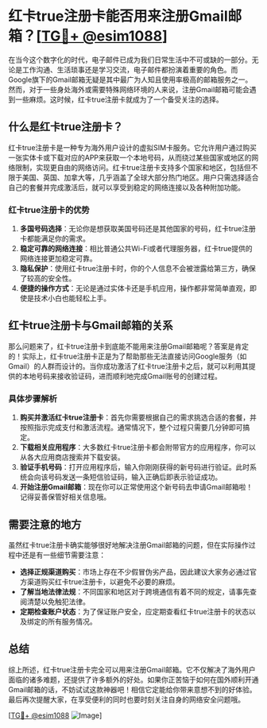 # 红卡true注册卡能否用来注册Gmail邮箱？[[TG💪+ @esim1088](https://t.me/s/esim1088)]

在当今这个数字化的时代，电子邮件已成为我们日常生活中不可或缺的一部分。无论是工作沟通、生活琐事还是学习交流，电子邮件都扮演着重要的角色。而Google旗下的Gmail邮箱无疑是其中最广为人知且使用率极高的邮箱服务之一。然而，对于一些身处海外或需要特殊网络环境的人来说，注册Gmail邮箱可能会遇到一些麻烦。这时候，红卡true注册卡就成为了一个备受关注的选择。

## 什么是红卡true注册卡？

红卡true注册卡是一种专为海外用户设计的虚拟SIM卡服务。它允许用户通过购买一张实体卡或下载对应的APP来获取一个本地号码，从而绕过某些国家或地区的网络限制，实现更自由的网络访问。红卡true注册卡支持多个国家和地区，包括但不限于美国、英国、加拿大等，几乎涵盖了全球大部分热门地区。用户只需选择适合自己的套餐并完成激活后，就可以享受到稳定的网络连接以及各种附加功能。

### 红卡true注册卡的优势

1. **多国号码选择**：无论你是想获取美国号码还是其他国家的号码，红卡true注册卡都能满足你的需求。
2. **稳定可靠的网络连接**：相比普通公共Wi-Fi或者代理服务器，红卡true提供的网络连接更加稳定可靠。
3. **隐私保护**：使用红卡true注册卡时，你的个人信息不会被泄露给第三方，确保了较高的安全性。
4. **便捷的操作方式**：无论是通过实体卡还是手机应用，操作都非常简单直观，即使是技术小白也能轻松上手。

## 红卡true注册卡与Gmail邮箱的关系

那么问题来了，红卡true注册卡到底能不能用来注册Gmail邮箱呢？答案是肯定的！实际上，红卡true注册卡正是为了帮助那些无法直接访问Google服务（如Gmail）的人群而设计的。当你成功激活了红卡true注册卡之后，就可以利用其提供的本地号码来接收验证码，进而顺利地完成Gmail账号的创建过程。

### 具体步骤解析

1. **购买并激活红卡true注册卡**：首先你需要根据自己的需求挑选合适的套餐，并按照指示完成支付和激活流程。通常情况下，整个过程只需要几分钟即可搞定。
2. **下载相关应用程序**：大多数红卡true注册卡都会附带官方的应用程序，你可以从各大应用商店搜索并下载安装。
3. **验证手机号码**：打开应用程序后，输入你刚刚获得的新号码进行验证。此时系统会向该号码发送一条短信验证码，输入正确后即表示验证成功。
4. **开始注册Gmail邮箱**：现在你可以正常使用这个新号码去申请Gmail邮箱啦！记得妥善保管好相关信息哦。

## 需要注意的地方

虽然红卡true注册卡确实能够很好地解决注册Gmail邮箱的问题，但在实际操作过程中还是有一些细节需要注意：

- **选择正规渠道购买**：市场上存在不少假冒伪劣产品，因此建议大家务必通过官方渠道购买红卡true注册卡，以避免不必要的麻烦。
- **了解当地法律法规**：不同国家和地区对于跨境通信有着不同的规定，请事先查阅清楚以免触犯法律。
- **定期检查账户状态**：为了保证账户安全，应定期查看红卡true注册卡的状态以及绑定的所有服务情况。

## 总结

综上所述，红卡true注册卡完全可以用来注册Gmail邮箱。它不仅解决了海外用户面临的诸多难题，还提供了许多额外的好处。如果你正苦恼于如何在国外顺利开通Gmail邮箱的话，不妨试试这款神器吧！相信它定能给你带来意想不到的好体验。最后再次提醒大家，在享受便利的同时也要时刻关注自身的网络安全问题哦。

[[TG💪+ @esim1088](https://t.me/s/esim1088) ![Image](https://i.postimg.cc/4NQfJmqS/Snipaste-2025-05-13-00-14-12.png)]
